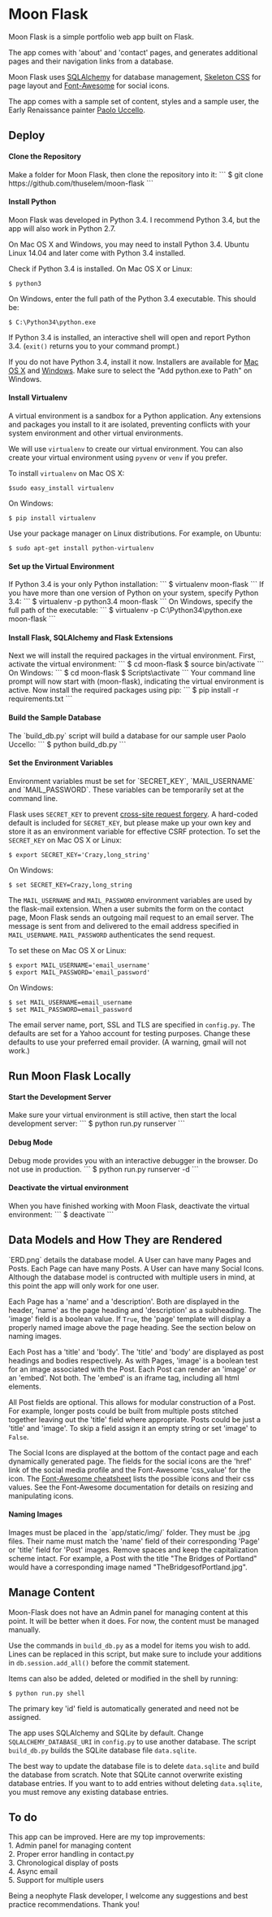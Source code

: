 # Moon Flask

Moon Flask is a simple portfolio web app built on Flask. 

The app comes with 'about' and 'contact' pages, and generates additional pages and their navigation links from a database.

Moon Flask uses [SQLAlchemy](http://www.sqlalchemy.org/) for database management, [Skeleton CSS](http://getskeleton.com/) for page layout and [Font-Awesome](https://fortawesome.github.io/Font-Awesome/) for social icons.

The app comes with a sample set of content, styles and a sample user, the Early Renaissance painter [Paolo Uccello](https://en.wikipedia.org/wiki/Paolo_Uccello).

<h2>Deploy</h2>
<h4>Clone the Repository</h4>
Make a folder for Moon Flask, then clone the repository into it:
```
$ git clone https://github.com/thuselem/moon-flask
```
<h4>Install Python</h4>
Moon Flask was developed in Python 3.4. I recommend Python 3.4, but the app will also work in Python 2.7.

On Mac OS X and Windows, you may need to install Python 3.4. Ubuntu Linux 14.04 and later come with Python 3.4 installed. 

Check if Python 3.4 is installed. On Mac OS X or Linux:
```
$ python3
```
On Windows, enter the full path of the Python 3.4 executable. This should be:
```
$ C:\Python34\python.exe
```
If Python 3.4 is installed, an interactive shell will open and report Python 3.4. (`exit()` returns you to your command prompt.)

If you do not have Python 3.4, install it now. Installers are available for [Mac OS X](https://www.python.org/downloads/release/python-343/) and [Windows](https://www.python.org/downloads/release/python-343/). Make sure to select the "Add python.exe to Path" on Windows.

<h4>Install Virtualenv</h4>
A virtual environment is a sandbox for a Python application. Any extensions and packages you install to it are isolated, preventing conflicts with your system environment and other virtual environments.

We will use `virtualenv` to create our virtual environment. You can also create your virtual environment using `pyvenv` or `venv` if you prefer.

To install `virtualenv` on Mac OS X:
```
$sudo easy_install virtualenv
```
On Windows:
```
$ pip install virtualenv
```
Use your package manager on Linux distributions. For example, on Ubuntu:
```
$ sudo apt-get install python-virtualenv
```
<h4>Set up the Virtual Environment</h4>
If Python 3.4 is your only Python installation:
```
$ virtualenv moon-flask
```
If you have more than one version of Python on your system, specify Python 3.4:
```
$ virtualenv -p python3.4 moon-flask
```
On Windows, specify the full path of the executable:
```
$ virtualenv -p C:\Python34\python.exe moon-flask
```

<h4>Install Flask, SQLAlchemy and Flask Extensions</h4>
Next we will install the required packages in the virtual environment. First, activate the virtual environment:
```
$ cd moon-flask
$ source bin/activate
```
On Windows:
```
$ cd moon-flask
$ Scripts\activate
```
Your command line prompt will now start with (moon-flask), indicating the virtual environment is active. Now install the required packages using pip:
```
$ pip install -r requirements.txt
```

<h4>Build the Sample Database</h4>
The `build_db.py` script will build a database for our sample user Paolo Uccello:
```
$ python build_db.py
```

<h4>Set the Environment Variables</h4>
Environment variables must be set for `SECRET_KEY`, `MAIL_USERNAME` and `MAIL_PASSWORD`. These variables can be temporarily set at the command line.

Flask uses `SECRET_KEY` to prevent [cross-site request forgery](https://en.wikipedia.org/wiki/Cross-site_request_forgery). A hard-coded default is included for `SECRET_KEY`, but please make up your own key and store it as an environment variable for effective CSRF protection. To set the `SECRET_KEY` on Mac OS X or Linux:
```
$ export SECRET_KEY='Crazy,long_string'
```
On Windows:
```
$ set SECRET_KEY=Crazy,long_string
```
The `MAIL_USERNAME` and `MAIL_PASSWORD` environment variables are used by the flask-mail extension. When a user submits the form on the contact page, Moon Flask sends an outgoing mail request to an email server. The message is sent from and delivered to the email address specified in `MAIL_USERNAME`. `MAIL_PASSWORD` authenticates the send request.

To set these on Mac OS X or Linux:
```
$ export MAIL_USERNAME='email_username'
$ export MAIL_PASSWORD='email_password'
```
On Windows:
```
$ set MAIL_USERNAME=email_username
$ set MAIL_PASSWORD=email_password
```

The email server name, port, SSL and TLS are specified in `config.py`. The defaults are set for a Yahoo account for testing purposes. Change these defaults to use your preferred email provider. (A warning, gmail will not work.)

<h2>Run Moon Flask Locally</h2>
<h4>Start the Development Server</h4>
Make sure your virtual environment is still active, then start the local development server:
```
$ python run.py runserver
```
<h4>Debug Mode</h4>
Debug mode provides you with an interactive debugger in the browser. Do not use in production.
```
$ python run.py runserver -d
```
<h4>Deactivate the virtual environment</h4>
When you have finished working with Moon Flask, deactivate the virtual environment:
```
$ deactivate
```

<h2>Data Models and How They are Rendered</h2>
`ERD.png` details the database model. A User can have many Pages and Posts. Each Page can have many Posts. A User can have many Social Icons. Although the database model is contructed with multiple users in mind, at this point the app will only work for one user.

Each Page has a 'name' and a 'description'. Both are displayed in the header, 'name' as the page heading and 'description' as a subheading. The 'image' field is a boolean value. If `True`, the 'page' template will display a properly named image above the page heading. See the section below on naming images.

Each Post has a 'title' and 'body'. The 'title' and 'body' are displayed as post headings and bodies respectively. As with Pages, 'image' is a boolean test for an image associated with the Post. Each Post can render an 'image' <i>or</i> an 'embed'. Not both. The 'embed' is an iframe tag, including all html elements.

All Post fields are optional. This allows for modular construction of a Post. For example, longer posts could be built from multiple posts stitched together leaving out the 'title' field where appropriate. Posts could be just a 'title' and 'image'. To skip a field assign it an empty string or set 'image' to `False`.

The Social Icons are displayed at the bottom of the contact page and each dynamically generated page. The fields for the social icons are the 'href' link of the social media profile and the Font-Awesome 'css_value' for the icon. The [Font-Awesome cheatsheet](https://fortawesome.github.io/Font-Awesome/cheatsheet/) lists the possible icons and their css values. See the Font-Awesome documentation for details on resizing and manipulating icons.

<h4>Naming Images</h4>
Images must be placed in the `app/static/img/` folder. They must be .jpg files. Their name must match the 'name' field of their corresponding 'Page' or 'title' field for 'Post' images. Remove spaces and keep the capitalization scheme intact. For example, a Post with the title "The Bridges of Portland" would have a corresponding image named "TheBridgesofPortland.jpg".

<h2>Manage Content</h2>
Moon-Flask does not have an Admin panel for managing content at this point. It will be better when it does. For now, the content must be managed manually.

Use the commands in `build_db.py` as a model for items you wish to add. Lines can be replaced in this script, but make sure to include your additions in `db.session.add_all()` before the commit statement. 

Items can also be added, deleted or modified in the shell by running:
```
$ python run.py shell
```
The primary key 'id' field is automatically generated and need not be assigned.

The app uses SQLAlchemy and SQLite by default. Change `SQLALCHEMY_DATABASE_URI` in `config.py` to use another database. The script `build_db.py` builds the SQLite database file `data.sqlite`.

The best way to update the database file is to delete `data.sqlite` and build the database from scratch. Note that SQLite cannot overwrite existing database entries. If you want to to add entries without deleting `data.sqlite`, you must remove any existing database entries.

<h2>To do</h2>
This app can be improved. Here are my top improvements:<br/>
1. Admin panel for managing content<br/>
2. Proper error handling in contact.py<br/>
3. Chronological display of posts<br/>
4. Async email<br/>
5. Support for multiple users

Being a neophyte Flask developer, I welcome any suggestions and best practice recommendations. Thank you!
